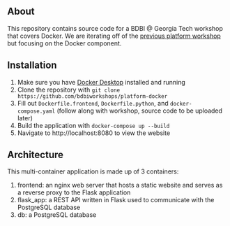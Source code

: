 About
-
This repository contains source code for a BDBI @ Georgia Tech workshop that covers Docker. We are iterating off of the [previous platform workshop](https://github.com/bdbiworkshops/platform-rest-apis) but focusing on the Docker component.

Installation
-
1. Make sure you have [Docker Desktop](https://www.docker.com/products/docker-desktop/) installed and running
2. Clone the repository with `git clone https://github.com/bdbiworkshops/platform-docker`
3. Fill out `Dockerfile.frontend`, `Dockerfile.python`, and `docker-compose.yaml` (follow along with workshop, source code to be uploaded later)
4. Build the application with `docker-compose up --build`
5. Navigate to http://localhost:8080 to view the website

Architecture
-
This multi-container application is made up of 3 containers:
1. frontend: an nginx web server that hosts a static website and serves as a reverse proxy to the Flask application
2. flask_app: a REST API written in Flask used to communicate with the PostgreSQL database
3. db: a PostgreSQL database